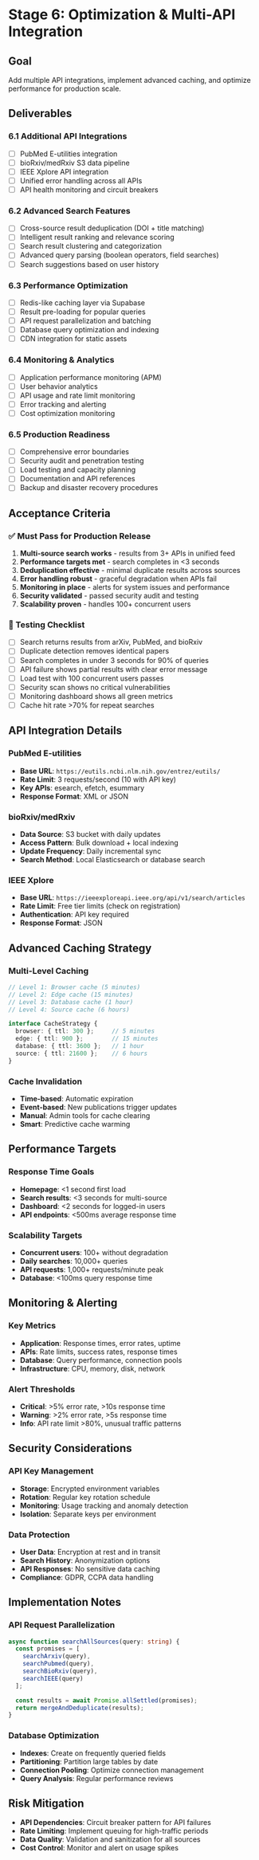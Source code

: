# Stage 6: Optimization & Multi-API Integration

## Goal
Add multiple API integrations, implement advanced caching, and optimize performance for production scale.

## Deliverables

### 6.1 Additional API Integrations
- [ ] PubMed E-utilities integration
- [ ] bioRxiv/medRxiv S3 data pipeline
- [ ] IEEE Xplore API integration
- [ ] Unified error handling across all APIs
- [ ] API health monitoring and circuit breakers

### 6.2 Advanced Search Features
- [ ] Cross-source result deduplication (DOI + title matching)
- [ ] Intelligent result ranking and relevance scoring
- [ ] Search result clustering and categorization
- [ ] Advanced query parsing (boolean operators, field searches)
- [ ] Search suggestions based on user history

### 6.3 Performance Optimization
- [ ] Redis-like caching layer via Supabase
- [ ] Result pre-loading for popular queries
- [ ] API request parallelization and batching
- [ ] Database query optimization and indexing
- [ ] CDN integration for static assets

### 6.4 Monitoring & Analytics
- [ ] Application performance monitoring (APM)
- [ ] User behavior analytics
- [ ] API usage and rate limit monitoring
- [ ] Error tracking and alerting
- [ ] Cost optimization monitoring

### 6.5 Production Readiness
- [ ] Comprehensive error boundaries
- [ ] Security audit and penetration testing
- [ ] Load testing and capacity planning
- [ ] Documentation and API references
- [ ] Backup and disaster recovery procedures

## Acceptance Criteria

### ✅ Must Pass for Production Release
1. **Multi-source search works** - results from 3+ APIs in unified feed
2. **Performance targets met** - search completes in <3 seconds
3. **Deduplication effective** - minimal duplicate results across sources
4. **Error handling robust** - graceful degradation when APIs fail
5. **Monitoring in place** - alerts for system issues and performance
6. **Security validated** - passed security audit and testing
7. **Scalability proven** - handles 100+ concurrent users

### 🧪 Testing Checklist
- [ ] Search returns results from arXiv, PubMed, and bioRxiv
- [ ] Duplicate detection removes identical papers
- [ ] Search completes in under 3 seconds for 90% of queries
- [ ] API failure shows partial results with clear error message
- [ ] Load test with 100 concurrent users passes
- [ ] Security scan shows no critical vulnerabilities
- [ ] Monitoring dashboard shows all green metrics
- [ ] Cache hit rate >70% for repeat searches

## API Integration Details

### PubMed E-utilities
- **Base URL**: `https://eutils.ncbi.nlm.nih.gov/entrez/eutils/`
- **Rate Limit**: 3 requests/second (10 with API key)
- **Key APIs**: esearch, efetch, esummary
- **Response Format**: XML or JSON

### bioRxiv/medRxiv
- **Data Source**: S3 bucket with daily updates
- **Access Pattern**: Bulk download + local indexing
- **Update Frequency**: Daily incremental sync
- **Search Method**: Local Elasticsearch or database search

### IEEE Xplore
- **Base URL**: `https://ieeexploreapi.ieee.org/api/v1/search/articles`
- **Rate Limit**: Free tier limits (check on registration)
- **Authentication**: API key required
- **Response Format**: JSON

## Advanced Caching Strategy

### Multi-Level Caching
```typescript
// Level 1: Browser cache (5 minutes)
// Level 2: Edge cache (15 minutes)
// Level 3: Database cache (1 hour)
// Level 4: Source cache (6 hours)

interface CacheStrategy {
  browser: { ttl: 300 };     // 5 minutes
  edge: { ttl: 900 };        // 15 minutes
  database: { ttl: 3600 };   // 1 hour
  source: { ttl: 21600 };    // 6 hours
}
```

### Cache Invalidation
- **Time-based**: Automatic expiration
- **Event-based**: New publications trigger updates
- **Manual**: Admin tools for cache clearing
- **Smart**: Predictive cache warming

## Performance Targets

### Response Time Goals
- **Homepage**: <1 second first load
- **Search results**: <3 seconds for multi-source
- **Dashboard**: <2 seconds for logged-in users
- **API endpoints**: <500ms average response time

### Scalability Targets
- **Concurrent users**: 100+ without degradation
- **Daily searches**: 10,000+ queries
- **API requests**: 1,000+ requests/minute peak
- **Database**: <100ms query response time

## Monitoring & Alerting

### Key Metrics
- **Application**: Response times, error rates, uptime
- **APIs**: Rate limits, success rates, response times
- **Database**: Query performance, connection pools
- **Infrastructure**: CPU, memory, disk, network

### Alert Thresholds
- **Critical**: >5% error rate, >10s response time
- **Warning**: >2% error rate, >5s response time
- **Info**: API rate limit >80%, unusual traffic patterns

## Security Considerations

### API Key Management
- **Storage**: Encrypted environment variables
- **Rotation**: Regular key rotation schedule
- **Monitoring**: Usage tracking and anomaly detection
- **Isolation**: Separate keys per environment

### Data Protection
- **User Data**: Encryption at rest and in transit
- **Search History**: Anonymization options
- **API Responses**: No sensitive data caching
- **Compliance**: GDPR, CCPA data handling

## Implementation Notes

### API Request Parallelization
```typescript
async function searchAllSources(query: string) {
  const promises = [
    searchArxiv(query),
    searchPubmed(query),
    searchBioRxiv(query),
    searchIEEE(query)
  ];

  const results = await Promise.allSettled(promises);
  return mergeAndDeduplicate(results);
}
```

### Database Optimization
- **Indexes**: Create on frequently queried fields
- **Partitioning**: Partition large tables by date
- **Connection Pooling**: Optimize connection management
- **Query Analysis**: Regular performance reviews

## Risk Mitigation
- **API Dependencies**: Circuit breaker pattern for API failures
- **Rate Limiting**: Implement queuing for high-traffic periods
- **Data Quality**: Validation and sanitization for all sources
- **Cost Control**: Monitor and alert on usage spikes